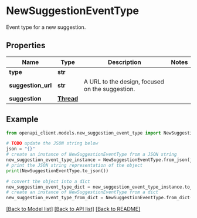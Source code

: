 # NewSuggestionEventType

Event type for a new suggestion.

## Properties

Name | Type | Description | Notes
------------ | ------------- | ------------- | -------------
**type** | **str** |  | 
**suggestion_url** | **str** | A URL to the design, focused on the suggestion. | 
**suggestion** | [**Thread**](Thread.md) |  | 

## Example

```python
from openapi_client.models.new_suggestion_event_type import NewSuggestionEventType

# TODO update the JSON string below
json = "{}"
# create an instance of NewSuggestionEventType from a JSON string
new_suggestion_event_type_instance = NewSuggestionEventType.from_json(json)
# print the JSON string representation of the object
print(NewSuggestionEventType.to_json())

# convert the object into a dict
new_suggestion_event_type_dict = new_suggestion_event_type_instance.to_dict()
# create an instance of NewSuggestionEventType from a dict
new_suggestion_event_type_from_dict = NewSuggestionEventType.from_dict(new_suggestion_event_type_dict)
```
[[Back to Model list]](../README.md#documentation-for-models) [[Back to API list]](../README.md#documentation-for-api-endpoints) [[Back to README]](../README.md)


